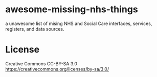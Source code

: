 # awesome-missing-nhs-things
a unawesome list of mising NHS and Social Care interfaces, services, registers, and data sources.


# License
Creative Commons CC-BY-SA 3.0
https://creativecommons.org/licenses/by-sa/3.0/
